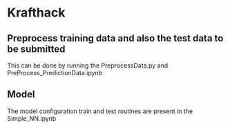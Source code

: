 # Krafthack

## Preprocess training data and also the test data to be submitted

This can be done by running the PreprocessData.py and PreProcess_PredictionData.ipynb


## Model

The model configuration train and test routines are present in the Simple_NN.ipynb
